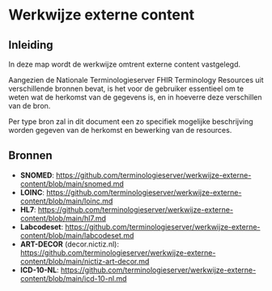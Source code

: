 # Werkwijze externe content
## Inleiding
In deze map wordt de werkwijze omtrent externe content vastgelegd.

Aangezien de Nationale Terminologieserver FHIR Terminology Resources uit verschillende bronnen bevat, is het voor de gebruiker essentieel om te weten wat de herkomst van de gegevens is, en in hoeverre deze verschillen van de bron.

Per type bron zal in dit document een zo specifiek mogelijke beschrijving worden gegeven van de herkomst en bewerking van de resources.

## Bronnen
- __SNOMED__: https://github.com/terminologieserver/werkwijze-externe-content/blob/main/snomed.md
- __LOINC__: https://github.com/terminologieserver/werkwijze-externe-content/blob/main/loinc.md
- __HL7__: https://github.com/terminologieserver/werkwijze-externe-content/blob/main/hl7.md
- __Labcodeset__: https://github.com/terminologieserver/werkwijze-externe-content/blob/main/labcodeset.md
- __ART-DECOR__ (decor.nictiz.nl): https://github.com/terminologieserver/werkwijze-externe-content/blob/main/nictiz-art-decor.md
- __ICD-10-NL__: https://github.com/terminologieserver/werkwijze-externe-content/blob/main/icd-10-nl.md
